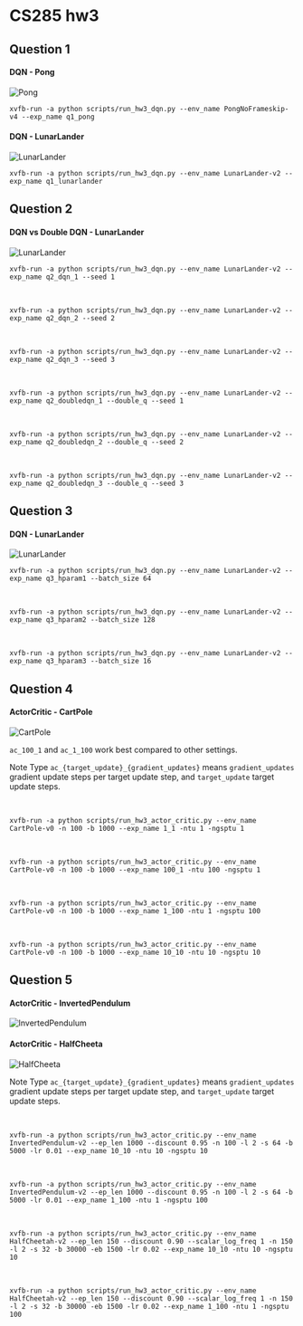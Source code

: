 # CS285 hw3

## Question 1

#### DQN - Pong 
![Pong](./run_logs/q1_pong.png "Pong")

    xvfb-run -a python scripts/run_hw3_dqn.py --env_name PongNoFrameskip-v4 --exp_name q1_pong

#### DQN - LunarLander 
![LunarLander](./run_logs/q1_lunarlander.png "LunarLander")

    xvfb-run -a python scripts/run_hw3_dqn.py --env_name LunarLander-v2 --exp_name q1_lunarlander

## Question 2
#### DQN vs Double DQN - LunarLander
![LunarLander](./run_logs/q2_lunarlander.png "LunarLander")

    xvfb-run -a python scripts/run_hw3_dqn.py --env_name LunarLander-v2 --exp_name q2_dqn_1 --seed 1
<br>

    xvfb-run -a python scripts/run_hw3_dqn.py --env_name LunarLander-v2 --exp_name q2_dqn_2 --seed 2
<br>

    xvfb-run -a python scripts/run_hw3_dqn.py --env_name LunarLander-v2 --exp_name q2_dqn_3 --seed 3
<br>

    xvfb-run -a python scripts/run_hw3_dqn.py --env_name LunarLander-v2 --exp_name q2_doubledqn_1 --double_q --seed 1
<br>

    xvfb-run -a python scripts/run_hw3_dqn.py --env_name LunarLander-v2 --exp_name q2_doubledqn_2 --double_q --seed 2
<br>

    xvfb-run -a python scripts/run_hw3_dqn.py --env_name LunarLander-v2 --exp_name q2_doubledqn_3 --double_q --seed 3

## Question 3
#### DQN - LunarLander
![LunarLander](./run_logs/q3_lunarlander.png "LunarLander")

    xvfb-run -a python scripts/run_hw3_dqn.py --env_name LunarLander-v2 --exp_name q3_hparam1 --batch_size 64
<br>

    xvfb-run -a python scripts/run_hw3_dqn.py --env_name LunarLander-v2 --exp_name q3_hparam2 --batch_size 128
<br>

    xvfb-run -a python scripts/run_hw3_dqn.py --env_name LunarLander-v2 --exp_name q3_hparam3 --batch_size 16

## Question 4
#### ActorCritic - CartPole
![CartPole](./run_logs/q4_cartpole.png "CartPole")

`ac_100_1` and `ac_1_100` work best compared to other settings.

Note Type `ac_{target_update}_{gradient_updates}` means `gradient_updates` gradient update steps per target update step, and `target_update` target update steps.

<br>

    xvfb-run -a python scripts/run_hw3_actor_critic.py --env_name CartPole-v0 -n 100 -b 1000 --exp_name 1_1 -ntu 1 -ngsptu 1
<br>

    xvfb-run -a python scripts/run_hw3_actor_critic.py --env_name CartPole-v0 -n 100 -b 1000 --exp_name 100_1 -ntu 100 -ngsptu 1
<br>

    xvfb-run -a python scripts/run_hw3_actor_critic.py --env_name CartPole-v0 -n 100 -b 1000 --exp_name 1_100 -ntu 1 -ngsptu 100
<br>

    xvfb-run -a python scripts/run_hw3_actor_critic.py --env_name CartPole-v0 -n 100 -b 1000 --exp_name 10_10 -ntu 10 -ngsptu 10

## Question 5
#### ActorCritic - InvertedPendulum
![InvertedPendulum](./run_logs/q5_invertedpendulum.png "InvertedPendulum")

#### ActorCritic - HalfCheeta
![HalfCheeta](./run_logs/q5_halfcheeta.png "HalfCheeta")

Note Type `ac_{target_update}_{gradient_updates}` means `gradient_updates` gradient update steps per target update step, and `target_update` target update steps.

<br>

    xvfb-run -a python scripts/run_hw3_actor_critic.py --env_name InvertedPendulum-v2 --ep_len 1000 --discount 0.95 -n 100 -l 2 -s 64 -b 5000 -lr 0.01 --exp_name 10_10 -ntu 10 -ngsptu 10
<br>

    xvfb-run -a python scripts/run_hw3_actor_critic.py --env_name InvertedPendulum-v2 --ep_len 1000 --discount 0.95 -n 100 -l 2 -s 64 -b 5000 -lr 0.01 --exp_name 1_100 -ntu 1 -ngsptu 100
<br>

    xvfb-run -a python scripts/run_hw3_actor_critic.py --env_name HalfCheetah-v2 --ep_len 150 --discount 0.90 --scalar_log_freq 1 -n 150 -l 2 -s 32 -b 30000 -eb 1500 -lr 0.02 --exp_name 10_10 -ntu 10 -ngsptu 10
<br>

    xvfb-run -a python scripts/run_hw3_actor_critic.py --env_name HalfCheetah-v2 --ep_len 150 --discount 0.90 --scalar_log_freq 1 -n 150 -l 2 -s 32 -b 30000 -eb 1500 -lr 0.02 --exp_name 1_100 -ntu 1 -ngsptu 100